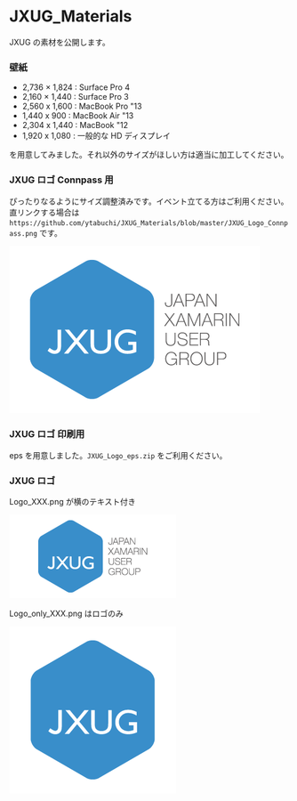 # JXUG_Materials

JXUG の素材を公開します。

### 壁紙

- 2,736 × 1,824 : Surface Pro 4
- 2,160 × 1,440 : Surface Pro 3
- 2,560 x 1,600 : MacBook Pro "13
- 1,440 x 900 : MacBook Air "13
- 2,304 x 1,440 : MacBook "12
- 1,920 x 1,080 : 一般的な HD ディスプレイ

を用意してみました。それ以外のサイズがほしい方は適当に加工してください。



### JXUG ロゴ Connpass 用

ぴったりなるようにサイズ調整済みです。イベント立てる方はご利用ください。直リンクする場合は `https://github.com/ytabuchi/JXUG_Materials/blob/master/JXUG_Logo_Connpass.png` です。

![Connpass用](https://github.com/ytabuchi/JXUG_Materials/blob/master/JXUG_Logo_Connpass.png)

### JXUG ロゴ 印刷用

eps を用意しました。`JXUG_Logo_eps.zip` をご利用ください。

### JXUG ロゴ

Logo_XXX.png が横のテキスト付き

![テキスト付き](https://github.com/ytabuchi/JXUG_Materials/blob/master/JXUG_Logo_300x150.png)

Logo_only_XXX.png はロゴのみ

![ロゴのみ](https://github.com/ytabuchi/JXUG_Materials/blob/master/JXUG_Logo_only_300.png)

